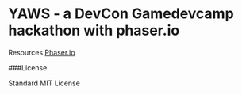 YAWS - a DevCon Gamedevcamp hackathon with phaser.io
======

Resources
 [Phaser.io](http://phaser.io)



###License

Standard MIT License

